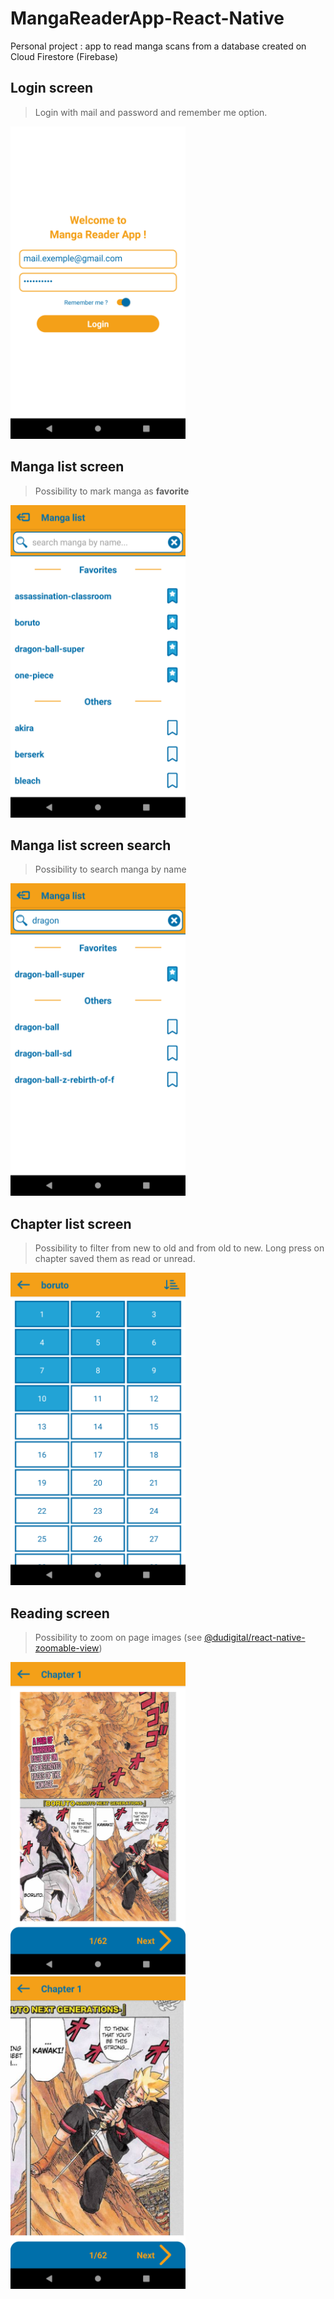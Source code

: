 # MangaReaderApp-React-Native
Personal project : app to read manga scans from a database created on Cloud Firestore (Firebase)

## Login screen
> Login with mail and password and remember me option.
<img src="./screenshots/mangareaderapp-login.png" width="280" height="500"/>

## Manga list screen
> Possibility to mark manga as **favorite**
<img src="./screenshots/mangareaderapp-mangalist.png" width="280" height="500"/>

## Manga list screen search 
> Possibility to search manga by name
<img src="./screenshots/mangareaderapp-mangalist-search.png" width="280" height="500"/>

## Chapter list screen
> Possibility to filter from new to old and from old to new.
> Long press on chapter saved them as read or unread.
<img src="./screenshots/mangareaderapp-chapterlist.png" width="280" height="500"/>

## Reading screen
> Possibility to zoom on page images (see [@dudigital/react-native-zoomable-view](https://github.com/DuDigital/react-native-zoomable-view))
<img src="./screenshots/mangareaderapp-reading.png" width="280" height="500"/>
<img src="./screenshots/mangareaderapp-reading-zoom.png" width="280" height="500"/>
